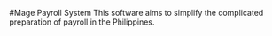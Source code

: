#Mage Payroll System
This software aims to simplify the complicated preparation of payroll in the Philippines.

